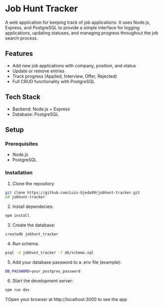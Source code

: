 # Job Hunt Tracker
A web application for keeping track of job applications. It uses Node.js, Express, and PostgreSQL to provide a simple interface for logging applications, updating statuses, and managing progress throughout the job search process.

## Features
- Add new job applications with company, position, and status
- Update or remove entries
- Track progress (Applied, Interview, Offer, Rejected)
- Full CRUD functionality with PostgreSQL

## Tech Stack
- Backend: Node.js + Express
- Database: PostgreSQL

## Setup

### Prerequisites
- Node.js
- PostgreSQL

### Installation
1. Clone the repository
```bash
git clone https://github.com/Luis-Ojeda99/jobhunt-tracker.git  
cd jobhunt-tracker 
```

2. Install dependecies:
```bash
npm install 
```

3. Create the database:
```bash
createdb jobhunt_tracker
```  

4. Run schema: 
```bash
psql -d jobhunt_tracker -f db/schema.sql
```

5. Add your database password to a .env file (example):
```bash
DB_PASSWORD=your_postgres_password 
```

6. Start the development server:
```bash
npm run dev 
```

7.Open your browser at http://localhost:3000 to see the app